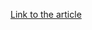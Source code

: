 [Link to the article](https://www.threatfabric.com/blogs/the-trojan-horse-that-wanted-to-fly-rocinante)
